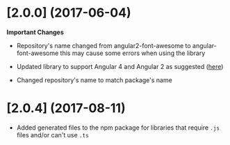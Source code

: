 # [2.0.0] (2017-06-04)

**Important Changes**
* Repository's name changed from angular2-font-awesome to angular-font-awesome this may cause some errors when using the library

* Updated library to support Angular 4 and Angular 2 as suggested ([here](https://github.com/baruchvlz/angular-font-awesome/issues/7))
* Changed repository's name to match package's name
  
# [2.0.4] (2017-08-11)

* Added generated files to the npm package for libraries that require `.js` files and/or can't use `.ts`
